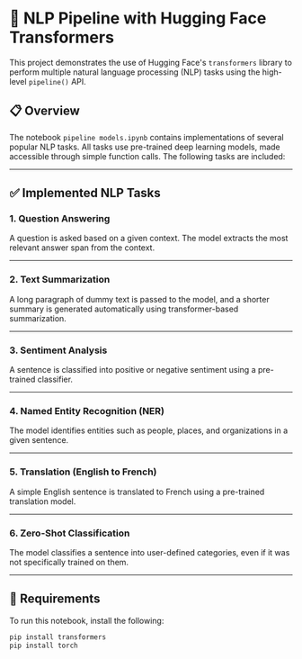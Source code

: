 # 🧠 NLP Pipeline with Hugging Face Transformers

This project demonstrates the use of Hugging Face's `transformers` library to perform multiple natural language processing (NLP) tasks using the high-level `pipeline()` API.

## 📋 Overview

The notebook `pipeline models.ipynb` contains implementations of several popular NLP tasks. All tasks use pre-trained deep learning models, made accessible through simple function calls. The following tasks are included:

---

## ✅ Implemented NLP Tasks

### 1. Question Answering
A question is asked based on a given context. The model extracts the most relevant answer span from the context.

---

### 2. Text Summarization
A long paragraph of dummy text is passed to the model, and a shorter summary is generated automatically using transformer-based summarization.

---

### 3. Sentiment Analysis
A sentence is classified into positive or negative sentiment using a pre-trained classifier.

---

### 4. Named Entity Recognition (NER)
The model identifies entities such as people, places, and organizations in a given sentence.

---

### 5. Translation (English to French)
A simple English sentence is translated to French using a pre-trained translation model.

---

### 6. Zero-Shot Classification
The model classifies a sentence into user-defined categories, even if it was not specifically trained on them.

---

## 🧰 Requirements

To run this notebook, install the following:

```bash
pip install transformers
pip install torch
